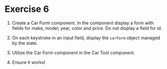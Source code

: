 # Exercise 6

1. Create a Car Form component. In the component display a form with fields for
make, model, year, color and price. Do not display a field for id.

2. On each keystroke in an input field, display the `carForm` object managed by the state.

3. Utilize the Car Form component in the Car Tool component.

4. Ensure it works!